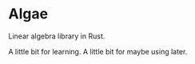 # Algae

Linear algebra library in Rust.

A little bit for learning. A little bit for maybe using later.
